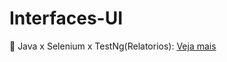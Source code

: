 # Interfaces-UI

🔑 Java x Selenium x TestNg(Relatorios): [Veja mais](https://github.com/antoniogmartins/Interfaces/blob/main/Selenium_java_pom_testng/Selenium_java_pom_testng.md)

